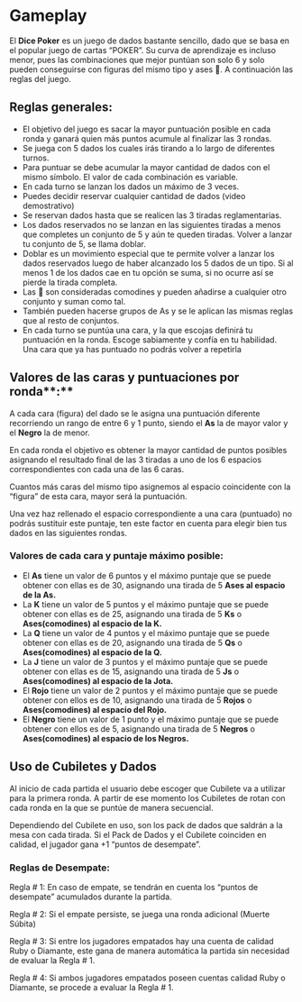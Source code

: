 # Gameplay

El **Dice Poker** es un juego de dados bastante sencillo, dado que se basa en el popular juego de cartas “POKER”. Su curva de aprendizaje es incluso menor, pues las combinaciones que mejor puntúan son solo 6 y solo pueden conseguirse con figuras del mismo tipo y ases 🔴. A continuación las reglas del juego.

## **Reglas generales:**

- El objetivo del juego es sacar la mayor puntuación posible en cada ronda y ganará quien más puntos acumule al finalizar las 3 rondas.
- Se juega con 5 dados los cuales irás tirando a lo largo de diferentes turnos.
- Para puntuar se debe acumular la mayor cantidad de dados con el mismo símbolo. El valor de cada combinación es variable.
- En cada turno se lanzan los dados un máximo de 3 veces.
- Puedes decidir reservar cualquier cantidad de dados (video demostrativo)
- Se reservan dados hasta que se realicen las 3 tiradas reglamentarias.
- Los dados reservados no se lanzan en las siguientes tiradas a menos que completes un conjunto de 5 y aún te queden tiradas. Volver a lanzar tu conjunto de 5, se llama doblar.
- Doblar es un movimiento especial que te permite volver a lanzar los dados reservados luego de haber alcanzado los 5 dados de un tipo. Si al menos 1 de los dados cae en tu opción se suma, si no ocurre así se pierde la tirada completa.
- Las 🔴 son consideradas comodines y pueden añadirse a cualquier otro conjunto y suman como tal.
- También pueden hacerse grupos de As y se le aplican las mismas reglas que al resto de conjuntos.
- En cada turno se puntúa una cara, y la que escojas definirá tu puntuación en la ronda. Escoge sabiamente y confía en tu habilidad. Una cara que ya has puntuado no podrás volver a repetirla

## Valores de las caras y puntuaciones por ronda**:**

A cada cara (figura) del dado se le asigna una puntuación diferente recorriendo un rango de entre 6 y 1 punto, siendo el **As** la de mayor valor y el **Negro** la de menor. 

En cada ronda el objetivo es obtener la mayor cantidad de puntos posibles asignando el resultado final de las 3 tiradas a uno de los 6 espacios correspondientes con cada una de las 6 caras.

Cuantos más caras del mismo tipo asignemos al espacio coincidente con la “figura” de esta cara, mayor será la puntuación.

Una vez haz rellenado el espacio correspondiente a una cara (puntuado) no podrás sustituir este puntaje, ten este factor en cuenta para elegir bien tus dados en las  siguientes rondas.

### Valores de cada cara y puntaje máximo posible:

- El **As** tiene un valor de 6 puntos y el máximo puntaje que se puede obtener con ellas es de 30, asignando una tirada de 5 **Ases al espacio de la As.**
- La **K** tiene un valor de 5 puntos y el máximo puntaje que se puede obtener con ellas es de 25, asignando una tirada de 5 **Ks** o **Ases(comodines) al espacio de la K.**
- La **Q** tiene un valor de 4 puntos y el máximo puntaje que se puede obtener con ellas es de 20, asignando una tirada de 5 **Qs** o **Ases(comodines) al espacio de la Q.**
- La **J** tiene un valor de 3 puntos y el máximo puntaje que se puede obtener con ellas es de 15, asignando una tirada de 5 **Js** o **Ases(comodines) al espacio de la Jota.**
- El **Rojo** tiene un valor de 2 puntos y el máximo puntaje que se puede obtener con ellos es de 10, asignando una tirada de 5 **Rojos** o **Ases(comodines) al espacio del Rojo.**
- El **Negro** tiene un valor de 1 punto y el máximo puntaje que se puede obtener con ellos es de 5, asignando una tirada de 5 **Negros** o **Ases(comodines) al espacio de los Negros.**

## Uso de Cubiletes y Dados

Al inicio de cada partida el usuario debe escoger que Cubilete va a utilizar para la primera ronda. A partir de ese momento los Cubiletes de rotan con cada ronda en la que se puntúe de manera secuencial.

Dependiendo del Cubilete en uso, son los pack de dados que saldrán a la mesa con cada tirada. Si el Pack de Dados y el Cubilete coinciden en calidad, el jugador gana +1 “puntos de desempate”. 

### Reglas de Desempate:

Regla # 1: En caso de empate, se tendrán en cuenta los “puntos de desempate” acumulados durante la partida.

Regla # 2: Si el empate persiste, se juega una ronda adicional (Muerte Súbita)

Regla # 3: Si entre los jugadores empatados hay una cuenta de calidad Ruby o Diamante, este gana de manera automática la partida sin necesidad de evaluar la Regla # 1.

Regla # 4: Si ambos jugadores empatados poseen cuentas calidad  Ruby o Diamante, se procede a evaluar la Regla # 1.

